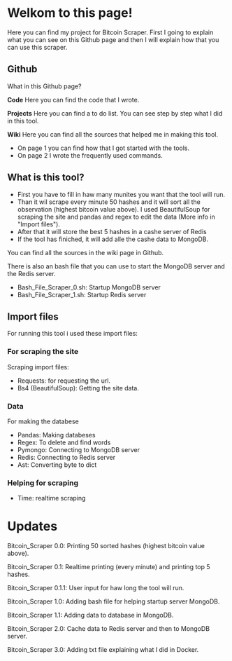 # Welkom to this page!
Here you can find my project for Bitcoin Scraper.
First I going to explain what you can see on this Github page and then I will explain how that you can use this scraper.

## Github
What in this Github page?

__**Code**__
Here you can find the code that I wrote.

**Projects**
Here you can find a to do list.
You can see step by step what I did in this tool.

__**Wiki**__
Here you can find all the sources that helped me in making this tool.
- On page 1 you can find how that I got started with the tools.
- On page 2 I wrote the frequently used commands.


## What is this tool?
- First you have to fill in haw many munites you want that the tool will run.
- Than it wil scrape every minute 50 hashes and it will sort all the observation (highest bitcoin value above).
    I used BeautifulSoup for scraping the site and pandas and regex to edit the data (More info in "Import files").
- After that it will store the best 5 hashes in a cashe server of Redis
- If the tool has finiched, it will add alle the cashe data to MongoDB.

You can find all the sources in the wiki page in Github.

There is also an bash file that you can use to start the MongoDB server and the Redis server.
- Bash_File_Scraper_0.sh: Startup MongoDB server
- Bash_File_Scraper_1.sh: Startup Redis server

## Import files
For running this tool i used these import files:

### For scraping the site
Scraping import files:
- Requests: for requesting the url.
- Bs4 (BeautifulSoup): Getting the site data.
### Data
For making the databese
- Pandas: Making databeses
- Regex: To delete and find words
- Pymongo: Connecting to MongoDB server
- Redis: Connecting to Redis server
- Ast: Converting byte to dict
### Helping for scraping
- Time: realtime scraping

# Updates
Bitcoin_Scraper 0.0: Printing 50 sorted hashes (highest bitcoin value above).

Bitcoin_Scraper 0.1: Realtime printing (every minute) and printing top 5 hashes.

Bitcoin_Scraper 0.1.1: User input for haw long the tool will run.

Bitcoin_Scraper 1.0: Adding bash file for helping startup server MongoDB.

Bitcoin_Scraper 1.1: Adding data to database in MongoDB.

Bitcoin_Scraper 2.0: Cache data to Redis server and then to MongoDB server.

Bitcoin_Scraper 3.0: Adding txt file explaining what I did in Docker.